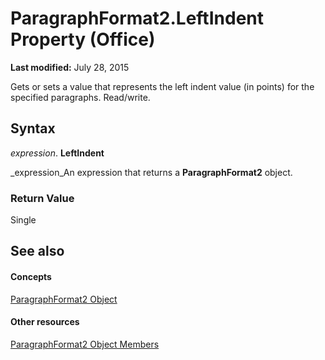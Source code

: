 
# ParagraphFormat2.LeftIndent Property (Office)

 **Last modified:** July 28, 2015

Gets or sets a value that represents the left indent value (in points) for the specified paragraphs. Read/write.

## Syntax

 _expression_. **LeftIndent**

 _expression_An expression that returns a  **ParagraphFormat2** object.


### Return Value

Single


## See also


#### Concepts


 [ParagraphFormat2 Object](05ff2b24-9603-f923-d053-e736fb2ba389.md)
#### Other resources


 [ParagraphFormat2 Object Members](c0580593-7efb-659f-02a2-67dce512ee09.md)
